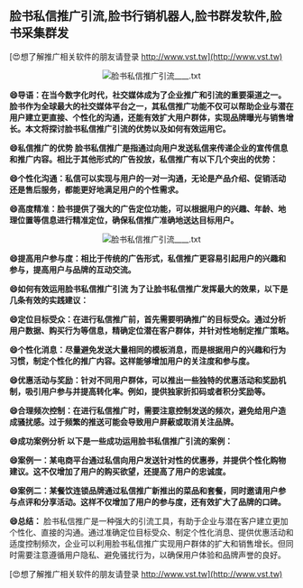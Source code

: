 ## **脸书私信推广引流,脸书行销机器人,脸书群发软件,脸书采集群发**

[😍想了解推广相关软件的朋友请登录 http://www.vst.tw](http://www.vst.tw)

 <center><img src="https://vst.tw/MP4/tuiguang/png/7.png" alt="脸书私信推广引流____.txt"></center>

**😄导语：在当今数字化时代，社交媒体成为了企业推广和引流的重要渠道之一。脸书作为全球最大的社交媒体平台之一，其私信推广功能不仅可以帮助企业与潜在用户建立更直接、个性化的沟通，还能有效扩大用户群体，实现品牌曝光与销售增长。本文将探讨脸书私信推广引流的优势以及如何有效运用它。**

**😄私信推广的优势 脸书私信推广是指通过向用户发送私信来传递企业的宣传信息和推广内容。相比于其他形式的广告投放，私信推广有以下几个突出的优势：**

**😄个性化沟通：私信可以实现与用户的一对一沟通，无论是产品介绍、促销活动还是售后服务，都能更好地满足用户的个性需求。**

**😄高度精准：脸书提供了强大的广告定位功能，可以根据用户的兴趣、年龄、地理位置等信息进行精准定位，确保私信推广准确地送达目标用户。**

 <center><img src="https://vst.tw/MP4/tuiguang/png/8.png" alt="脸书私信推广引流____.txt"></center>

**😄提高用户参与度：相比于传统的广告形式，私信推广更容易引起用户的兴趣和参与，提高用户与品牌的互动交流。**

**😄如何有效运用脸书私信推广引流 为了让脸书私信推广发挥最大的效果，以下是几条有效的实践建议：**

**😄定位目标受众：在进行私信推广前，首先需要明确推广的目标受众。通过分析用户数据、购买行为等信息，精确定位潜在客户群体，并针对性地制定推广策略。**

**😄个性化消息：尽量避免发送大量相同的模板消息，而是根据用户的兴趣和行为习惯，制定个性化的推广内容。这样能够增加用户的关注度和参与度。**

**😄优惠活动与奖励：针对不同用户群体，可以推出一些独特的优惠活动和奖励机制，吸引用户参与并提高转化率。例如，提供独家折扣码或者积分奖励等。**

**😄合理频次控制：在进行私信推广时，需要注意控制发送的频次，避免给用户造成骚扰感。过于频繁的推送可能会导致用户屏蔽或取消关注品牌。**

**😄成功案例分析 以下是一些成功运用脸书私信推广引流的案例：**

**😄案例一：某电商平台通过私信向用户发送针对性的优惠券，并提供个性化购物建议。这不仅增加了用户的购买欲望，还提高了用户的忠诚度。**

**😄案例二：某餐饮连锁品牌通过私信推广新推出的菜品和套餐，同时邀请用户参与点评和分享活动。这样不仅增加了用户的参与度，还有效扩大了品牌的口碑。**

**😄总结：**
脸书私信推广是一种强大的引流工具，有助于企业与潜在客户建立更加个性化、直接的沟通。通过准确定位目标受众、制定个性化消息、提供优惠活动和适度控制频次，企业可以利用脸书私信推广实现用户群体的扩大和销售增长。但同时需要注意遵循用户隐私、避免骚扰行为，以确保用户体验和品牌声誉的良好。

[😍想了解推广相关软件的朋友请登录 http://www.vst.tw](http://www.vst.tw)



